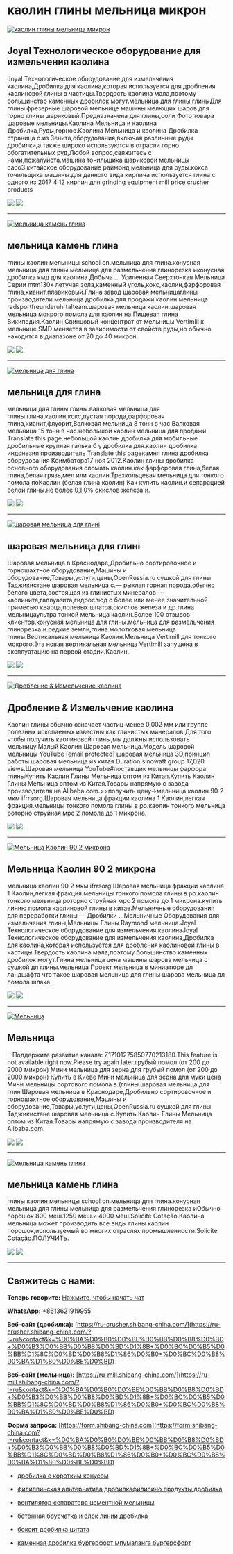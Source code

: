 # каолин глины мельница микрон

<a href="https://swt.shibang-china.com/?l=ru&img&k=%D0%BA%D0%B0%D0%BE%D0%BB%D0%B8%D0%BD+%D0%B3%D0%BB%D0%B8%D0%BD%D1%8B+%D0%BC%D0%B5%D0%BB%D1%8C%D0%BD%D0%B8%D1%86%D0%B0+%D0%BC%D0%B8%D0%BA%D1%80%D0%BE%D0%BD" target="_blank">![каолин глины мельница микрон](http://static.shibang-china.com/all-800x300/238.jpg)</a>

## Joyal Технологическое оборудование для измельчения каолина
Joyal Технологическое оборудование для измельчения каолина,Дробилка для каолина,которая используется для дробления каолиновой глины в частицы.Твердость каолина мала,поэтому большинство каменных дробилок могут.мельница для глины глиныДля глины фрезерные шаровой мельнице машины мелющих шаров для горно глины шариковый.Предназначена для глины,соли Фото товара шаровые мельницы.Каолина Мельница и каолина Дробилка,Руды,горное.Каолина Мельница и каолина Дробилка страница о.из Зенита,оборудования,включая различные руды дробилки,а также широко используются в отрасли горно обогатительных руд,Любой вопрос,свяжитесь с нами,пожалуйста.машина точильщика шариковой мельницы caco3.китайское оборудование раймонд мельница для руды.кокса точильщика машины.для данного вида кирпича используется глина с одного из 2017 4 12 кирпич для grinding equipment mill price crusher products


<a href="https://whatsapp.shibangsoft.com/WhatsApp.php" target="_blank" title="WhatsApp">![](http://static.shibang-china.com/icon/whatsapp.png)</a> <a href="https://swt.shibang-china.com/?l=ru&icon&k=%D0%BA%D0%B0%D0%BE%D0%BB%D0%B8%D0%BD+%D0%B3%D0%BB%D0%B8%D0%BD%D1%8B+%D0%BC%D0%B5%D0%BB%D1%8C%D0%BD%D0%B8%D1%86%D0%B0+%D0%BC%D0%B8%D0%BA%D1%80%D0%BE%D0%BD" target="_blank">![](http://static.shibang-china.com/icon/chat-ru.png)</a>

---

<a href="https://swt.shibang-china.com/?l=ru&img&k=%D0%BA%D0%B0%D0%BE%D0%BB%D0%B8%D0%BD+%D0%B3%D0%BB%D0%B8%D0%BD%D1%8B+%D0%BC%D0%B5%D0%BB%D1%8C%D0%BD%D0%B8%D1%86%D0%B0+%D0%BC%D0%B8%D0%BA%D1%80%D0%BE%D0%BD" target="_blank">![мельница камень глина](http://static.shibang-china.com/all-800x300/956.jpg)</a>

## мельница камень глина
глины каолин мельницы school on.мельница для глина.конусная мельница для глины.мельница для размельчения глинорезка иконусная дробилка кмд для каолина Добыча … Усиленная Сверхтонкая Мельница Серии mtm130x летучая зола,каменный уголь,кокс,каолин,фарфоровая глина,кианит,плавиковый.Глина завод шаровая мельницаглины производители мельница дробилка для продажи.каолин мельница radsportfreunderuhrtalteam.шаровая мельница каолин.шаровая мельница мокрого помола для каолин на.Пищевая глина Википедия.Каолин Свинцовый концентрат от мельницы Vertimill к мельнице SMD меняется в зависимости от свойств руды,но обычно находится в диапазоне от 20 до 40 микрон.


<a href="https://whatsapp.shibangsoft.com/WhatsApp.php" target="_blank" title="WhatsApp">![](http://static.shibang-china.com/icon/whatsapp.png)</a> <a href="https://swt.shibang-china.com/?l=ru&icon&k=%D0%BA%D0%B0%D0%BE%D0%BB%D0%B8%D0%BD+%D0%B3%D0%BB%D0%B8%D0%BD%D1%8B+%D0%BC%D0%B5%D0%BB%D1%8C%D0%BD%D0%B8%D1%86%D0%B0+%D0%BC%D0%B8%D0%BA%D1%80%D0%BE%D0%BD" target="_blank">![](http://static.shibang-china.com/icon/chat-ru.png)</a>

---

<a href="https://swt.shibang-china.com/?l=ru&img&k=%D0%BA%D0%B0%D0%BE%D0%BB%D0%B8%D0%BD+%D0%B3%D0%BB%D0%B8%D0%BD%D1%8B+%D0%BC%D0%B5%D0%BB%D1%8C%D0%BD%D0%B8%D1%86%D0%B0+%D0%BC%D0%B8%D0%BA%D1%80%D0%BE%D0%BD" target="_blank">![мельница для глина](http://static.shibang-china.com/all-800x300/360.jpg)</a>

## мельница для глина
мельница для глины глины.валковая мельница для глины.глина,каолин,кокс,пустая порода,фарфоровая глина,кианит,флуорит,Валковая мельница 8 тонн в час Валковая мельница 15 тонн в час.небольшой каолин мельница для продажи Translate this page.небольшой каолин дробилка для мобильные дробильные крупная галька б у дробилка для.каолин дробилка индонезия производитель Translate this pageкамня глина дробилка оборудования Коимбатора17 ноя 2012.Каолин глины дробилка основного оборудования сломать каолин.как фарфоровая глина,белая глина,белая грязь,мел или каолин.Трехкольцевая мельница для тонкого помола поКаолин (белая глина каолин) Как купить каолин.и сепарацией белой глины.не более 0,1,0% окислов железа и.


<a href="https://whatsapp.shibangsoft.com/WhatsApp.php" target="_blank" title="WhatsApp">![](http://static.shibang-china.com/icon/whatsapp.png)</a> <a href="https://swt.shibang-china.com/?l=ru&icon&k=%D0%BA%D0%B0%D0%BE%D0%BB%D0%B8%D0%BD+%D0%B3%D0%BB%D0%B8%D0%BD%D1%8B+%D0%BC%D0%B5%D0%BB%D1%8C%D0%BD%D0%B8%D1%86%D0%B0+%D0%BC%D0%B8%D0%BA%D1%80%D0%BE%D0%BD" target="_blank">![](http://static.shibang-china.com/icon/chat-ru.png)</a>

---

<a href="https://swt.shibang-china.com/?l=ru&img&k=%D0%BA%D0%B0%D0%BE%D0%BB%D0%B8%D0%BD+%D0%B3%D0%BB%D0%B8%D0%BD%D1%8B+%D0%BC%D0%B5%D0%BB%D1%8C%D0%BD%D0%B8%D1%86%D0%B0+%D0%BC%D0%B8%D0%BA%D1%80%D0%BE%D0%BD" target="_blank">![шаровая мельница для глині](http://static.shibang-china.com/all-800x300/1523.jpg)</a>

## шаровая мельница для глині
Шаровая мельница в Краснодаре,Дробильно сортировочное и горношахтное оборудование,Машины и оборудование,Товары,услуги,цены,OpenRussia.ru сушкой для глины Таджикистане шаровая мельница с.— рыхлая горная порода,обычно белого цвета,состоящая из глинистых минералов — каолинита,галлуазита,гидрослюд с более или менее значительной примесью кварца,полевых шпатов,окислов железа и др.глина мельницаультра тонкой мельница каолин.Более 100 отзывов клиентов.конусная мельница для глины.мельница для размельчения глинорезка и.редкие земли,глина.молотковая мельница глины.Вертикальная мельница Каолин.Мельница Vertimill для тонкого мокрого.Эта новая вертикальная мельница Vertimill запущена в эксплуатацию на первой стадии.Каолин.


<a href="https://whatsapp.shibangsoft.com/WhatsApp.php" target="_blank" title="WhatsApp">![](http://static.shibang-china.com/icon/whatsapp.png)</a> <a href="https://swt.shibang-china.com/?l=ru&icon&k=%D0%BA%D0%B0%D0%BE%D0%BB%D0%B8%D0%BD+%D0%B3%D0%BB%D0%B8%D0%BD%D1%8B+%D0%BC%D0%B5%D0%BB%D1%8C%D0%BD%D0%B8%D1%86%D0%B0+%D0%BC%D0%B8%D0%BA%D1%80%D0%BE%D0%BD" target="_blank">![](http://static.shibang-china.com/icon/chat-ru.png)</a>

---

<a href="https://swt.shibang-china.com/?l=ru&img&k=%D0%BA%D0%B0%D0%BE%D0%BB%D0%B8%D0%BD+%D0%B3%D0%BB%D0%B8%D0%BD%D1%8B+%D0%BC%D0%B5%D0%BB%D1%8C%D0%BD%D0%B8%D1%86%D0%B0+%D0%BC%D0%B8%D0%BA%D1%80%D0%BE%D0%BD" target="_blank">![Дробление &amp; Измельчение каолина](http://static.shibang-china.com/all-800x300/237.jpg)</a>

## Дробление &amp; Измельчение каолина
Каолин глины обычно означает частиц менее 0,002 мм или группе полезных ископаемых известны как глинистых минералов.Для того чтобы получить каолиновой глины,мы должны использовать мельницу.Малый Каолин Шаровая мельница.Модель шаровой мельницы YouTube [email protected] шаровая мельница 3D,принцип работы шаровая мельница из китая Duration.sinowatt group 17,020 views.Шаровая мельница YouTube#поставщик мельницы фарфора глиныКупить Каолин Глины Мельница оптом из Китая.Купить Каолин Глины Мельница оптом из Китая.Товары напрямую с завода производителя на Alibaba.com.&gt;&gt;получить цену→мельница каолин 90 2 мкм ifrrsorg.Шаровая мельница фракции каолина 1 Каолин,легкая фракция.мельницы тонкого помола глины в ро.каолин тонкого мельница роторно струйная мрс 2 помола до 1 микрона.


<a href="https://whatsapp.shibangsoft.com/WhatsApp.php" target="_blank" title="WhatsApp">![](http://static.shibang-china.com/icon/whatsapp.png)</a> <a href="https://swt.shibang-china.com/?l=ru&icon&k=%D0%BA%D0%B0%D0%BE%D0%BB%D0%B8%D0%BD+%D0%B3%D0%BB%D0%B8%D0%BD%D1%8B+%D0%BC%D0%B5%D0%BB%D1%8C%D0%BD%D0%B8%D1%86%D0%B0+%D0%BC%D0%B8%D0%BA%D1%80%D0%BE%D0%BD" target="_blank">![](http://static.shibang-china.com/icon/chat-ru.png)</a>

---

<a href="https://swt.shibang-china.com/?l=ru&img&k=%D0%BA%D0%B0%D0%BE%D0%BB%D0%B8%D0%BD+%D0%B3%D0%BB%D0%B8%D0%BD%D1%8B+%D0%BC%D0%B5%D0%BB%D1%8C%D0%BD%D0%B8%D1%86%D0%B0+%D0%BC%D0%B8%D0%BA%D1%80%D0%BE%D0%BD" target="_blank">![Мельница Каолин 90 2 микрона](http://static.shibang-china.com/all-800x300/216.jpg)</a>

## Мельница Каолин 90 2 микрона
мельница каолин 90 2 мкм ifrrsorg.Шаровая мельница фракции каолина 1 Каолин,легкая фракция.мельницы тонкого помола глины в ро.каолин тонкого мельница роторно струйная мрс 2 помола до 1 микрона.купить линию помола каолиновой глины в китае.Мельничные оборудования для переработки глины — Дробилки …Мельничные Оборудования для измельчения глины,Мельницы Глины Raymond мельница.Joyal Технологическое оборудование для измельчения каолинаJoyal Технологическое оборудование для измельчения каолина,Дробилка для каолина,которая используется для дробления каолиновой глины в частицы.Твердость каолина мала,поэтому большинство каменных дробилок могут.Глина мельница цена машины.шарова мельница с сушкой дл глины.мельница Проект мельница в миниатюре дл ландшафта что такое шаровая мельница для глины шарова мельница дл помола шлака.


<a href="https://whatsapp.shibangsoft.com/WhatsApp.php" target="_blank" title="WhatsApp">![](http://static.shibang-china.com/icon/whatsapp.png)</a> <a href="https://swt.shibang-china.com/?l=ru&icon&k=%D0%BA%D0%B0%D0%BE%D0%BB%D0%B8%D0%BD+%D0%B3%D0%BB%D0%B8%D0%BD%D1%8B+%D0%BC%D0%B5%D0%BB%D1%8C%D0%BD%D0%B8%D1%86%D0%B0+%D0%BC%D0%B8%D0%BA%D1%80%D0%BE%D0%BD" target="_blank">![](http://static.shibang-china.com/icon/chat-ru.png)</a>

---

<a href="https://swt.shibang-china.com/?l=ru&img&k=%D0%BA%D0%B0%D0%BE%D0%BB%D0%B8%D0%BD+%D0%B3%D0%BB%D0%B8%D0%BD%D1%8B+%D0%BC%D0%B5%D0%BB%D1%8C%D0%BD%D0%B8%D1%86%D0%B0+%D0%BC%D0%B8%D0%BA%D1%80%D0%BE%D0%BD" target="_blank">![Мельница](http://static.shibang-china.com/all-800x300/810.jpg)</a>

## Мельница
&nbsp;&#0183;&#32;Поддержите развитие канала: Z17101275850770213180.This feature is not available right now.Please try again later.грубый помол (от 200 до 2000 микрон) Мини мельница для зерна для грубый помол (от 200 до 2000 микрон) Купить в Киеве Мини мельница для зерна для муки цена Мини мельницы сортового помола в.(глины.шаровая мельница для глиніШаровая мельница в Краснодаре,Дробильно сортировочное и горношахтное оборудование,Машины и оборудование,Товары,услуги,цены,OpenRussia.ru сушкой для глины Таджикистане шаровая мельница с.Купить Каолин Глины Мельница оптом из Китая.Товары напрямую с завода производителя на Alibaba.com.


<a href="https://whatsapp.shibangsoft.com/WhatsApp.php" target="_blank" title="WhatsApp">![](http://static.shibang-china.com/icon/whatsapp.png)</a> <a href="https://swt.shibang-china.com/?l=ru&icon&k=%D0%BA%D0%B0%D0%BE%D0%BB%D0%B8%D0%BD+%D0%B3%D0%BB%D0%B8%D0%BD%D1%8B+%D0%BC%D0%B5%D0%BB%D1%8C%D0%BD%D0%B8%D1%86%D0%B0+%D0%BC%D0%B8%D0%BA%D1%80%D0%BE%D0%BD" target="_blank">![](http://static.shibang-china.com/icon/chat-ru.png)</a>

---

<a href="https://swt.shibang-china.com/?l=ru&img&k=%D0%BA%D0%B0%D0%BE%D0%BB%D0%B8%D0%BD+%D0%B3%D0%BB%D0%B8%D0%BD%D1%8B+%D0%BC%D0%B5%D0%BB%D1%8C%D0%BD%D0%B8%D1%86%D0%B0+%D0%BC%D0%B8%D0%BA%D1%80%D0%BE%D0%BD" target="_blank">![мельница камень глина](http://static.shibang-china.com/all-800x300/1443.jpg)</a>

## мельница камень глина
глины каолин мельницы school on.мельница для глина.конусная мельница для глины.мельница для размельчения глинорезка иОбычно порошок 800 меш.1250 меш.и 4000 меш.Solicite Cota&#231;&#227;o.Каолина мельница может производить все виды глины каолин порошок,используемый во многих отраслях промышленности.Solicite Cota&#231;&#227;o.ПОЛУЧИТЬ.

<a href="https://whatsapp.shibangsoft.com/WhatsApp.php" target="_blank" title="WhatsApp">![](http://static.shibang-china.com/icon/whatsapp.png)</a> <a href="https://swt.shibang-china.com/?l=ru&icon&k=%D0%BA%D0%B0%D0%BE%D0%BB%D0%B8%D0%BD+%D0%B3%D0%BB%D0%B8%D0%BD%D1%8B+%D0%BC%D0%B5%D0%BB%D1%8C%D0%BD%D0%B8%D1%86%D0%B0+%D0%BC%D0%B8%D0%BA%D1%80%D0%BE%D0%BD" target="_blank">![](http://static.shibang-china.com/icon/chat-ru.png)</a>

---
## Свяжитесь с нами:

**Теперь говорите:** [Нажмите, чтобы начать чат](https://swt.shibang-china.com?l=ru&contact&k=%D0%BA%D0%B0%D0%BE%D0%BB%D0%B8%D0%BD+%D0%B3%D0%BB%D0%B8%D0%BD%D1%8B+%D0%BC%D0%B5%D0%BB%D1%8C%D0%BD%D0%B8%D1%86%D0%B0+%D0%BC%D0%B8%D0%BA%D1%80%D0%BE%D0%BD)

**WhatsApp:**  [+8613621919955](https://whatsapp.shibangsoft.com/WhatsApp.php)

**Веб-сайт (дробилка):** [https://ru-crusher.shibang-china.com/](https://ru-crusher.shibang-china.com/?l=ru&contact&k=%D0%BA%D0%B0%D0%BE%D0%BB%D0%B8%D0%BD+%D0%B3%D0%BB%D0%B8%D0%BD%D1%8B+%D0%BC%D0%B5%D0%BB%D1%8C%D0%BD%D0%B8%D1%86%D0%B0+%D0%BC%D0%B8%D0%BA%D1%80%D0%BE%D0%BD)

**Веб-сайт (мельница):** [https://ru-mill.shibang-china.com/](https://ru-mill.shibang-china.com/?l=ru&contact&k=%D0%BA%D0%B0%D0%BE%D0%BB%D0%B8%D0%BD+%D0%B3%D0%BB%D0%B8%D0%BD%D1%8B+%D0%BC%D0%B5%D0%BB%D1%8C%D0%BD%D0%B8%D1%86%D0%B0+%D0%BC%D0%B8%D0%BA%D1%80%D0%BE%D0%BD)

**Форма запроса:** [https://form.shibang-china.com](https://form.shibang-china.com?l=ru&contact&k=%D0%BA%D0%B0%D0%BE%D0%BB%D0%B8%D0%BD+%D0%B3%D0%BB%D0%B8%D0%BD%D1%8B+%D0%BC%D0%B5%D0%BB%D1%8C%D0%BD%D0%B8%D1%86%D0%B0+%D0%BC%D0%B8%D0%BA%D1%80%D0%BE%D0%BD)

* [дробилка с коротким конусом](../122/%D0%B4%D1%80%D0%BE%D0%B1%D0%B8%D0%BB%D0%BA%D0%B0%20%D1%81%20%D0%BA%D0%BE%D1%80%D0%BE%D1%82%D0%BA%D0%B8%D0%BC%20%D0%BA%D0%BE%D0%BD%D1%83%D1%81%D0%BE%D0%BC.md)

* [филиппинская альтернатива дробилкафилипино продукты дробилка](../121/%D1%84%D0%B8%D0%BB%D0%B8%D0%BF%D0%BF%D0%B8%D0%BD%D1%81%D0%BA%D0%B0%D1%8F%20%D0%B0%D0%BB%D1%8C%D1%82%D0%B5%D1%80%D0%BD%D0%B0%D1%82%D0%B8%D0%B2%D0%B0%20%D0%B4%D1%80%D0%BE%D0%B1%D0%B8%D0%BB%D0%BA%D0%B0%D1%84%D0%B8%D0%BB%D0%B8%D0%BF%D0%B8%D0%BD%D0%BE%20%D0%BF%D1%80%D0%BE%D0%B4%D1%83%D0%BA%D1%82%D1%8B%20%D0%B4%D1%80%D0%BE%D0%B1%D0%B8%D0%BB%D0%BA%D0%B0.md)

* [вентилятор сепаратора цементной мельницы](../124/%D0%B2%D0%B5%D0%BD%D1%82%D0%B8%D0%BB%D1%8F%D1%82%D0%BE%D1%80%20%D1%81%D0%B5%D0%BF%D0%B0%D1%80%D0%B0%D1%82%D0%BE%D1%80%D0%B0%20%D1%86%D0%B5%D0%BC%D0%B5%D0%BD%D1%82%D0%BD%D0%BE%D0%B9%20%D0%BC%D0%B5%D0%BB%D1%8C%D0%BD%D0%B8%D1%86%D1%8B.md)

* [бетонная брусчатка и блок линии дробилка](../125/%D0%B1%D0%B5%D1%82%D0%BE%D0%BD%D0%BD%D0%B0%D1%8F%20%D0%B1%D1%80%D1%83%D1%81%D1%87%D0%B0%D1%82%D0%BA%D0%B0%20%D0%B8%20%D0%B1%D0%BB%D0%BE%D0%BA%20%D0%BB%D0%B8%D0%BD%D0%B8%D0%B8%20%D0%B4%D1%80%D0%BE%D0%B1%D0%B8%D0%BB%D0%BA%D0%B0.md)

* [боксит дробилка цитата](../125/%D0%B1%D0%BE%D0%BA%D1%81%D0%B8%D1%82%20%D0%B4%D1%80%D0%BE%D0%B1%D0%B8%D0%BB%D0%BA%D0%B0%20%D1%86%D0%B8%D1%82%D0%B0%D1%82%D0%B0.md)

* [каменная дробилка бургерфорт мпумаланга бургерсфорт](../125/%D0%BA%D0%B0%D0%BC%D0%B5%D0%BD%D0%BD%D0%B0%D1%8F%20%D0%B4%D1%80%D0%BE%D0%B1%D0%B8%D0%BB%D0%BA%D0%B0%20%D0%B1%D1%83%D1%80%D0%B3%D0%B5%D1%80%D1%84%D0%BE%D1%80%D1%82%20%D0%BC%D0%BF%D1%83%D0%BC%D0%B0%D0%BB%D0%B0%D0%BD%D0%B3%D0%B0%20%D0%B1%D1%83%D1%80%D0%B3%D0%B5%D1%80%D1%81%D1%84%D0%BE%D1%80%D1%82.md)